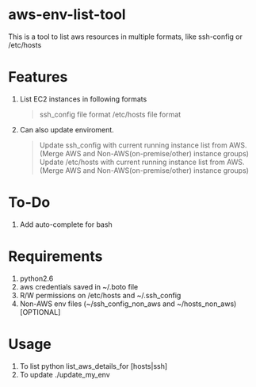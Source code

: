 aws-env-list-tool
=================

This is a tool to list aws resources in multiple formats, like ssh-config or /etc/hosts

Features
========
1) List EC2 instances in following formats
    > ssh_config file format
    > /etc/hosts file format
2) Can also update enviroment.
    > Update ssh_config with current running instance list from AWS. (Merge AWS and Non-AWS(on-premise/other) instance groups)
    > Update /etc/hosts with current running instance list from AWS. (Merge AWS and Non-AWS(on-premise/other) instance groups)

To-Do
=====
1) Add auto-complete for bash

Requirements
============
1. python2.6
2. aws credentials saved in ~/.boto file
3. R/W permissions on /etc/hosts and  ~/.ssh_config
4. Non-AWS env files (~/ssh_config_non_aws and ~/hosts_non_aws)  [OPTIONAL]

Usage
=====

1) To list 
    python list_aws_details_for [hosts|ssh]
2) To update
    ./update_my_env
